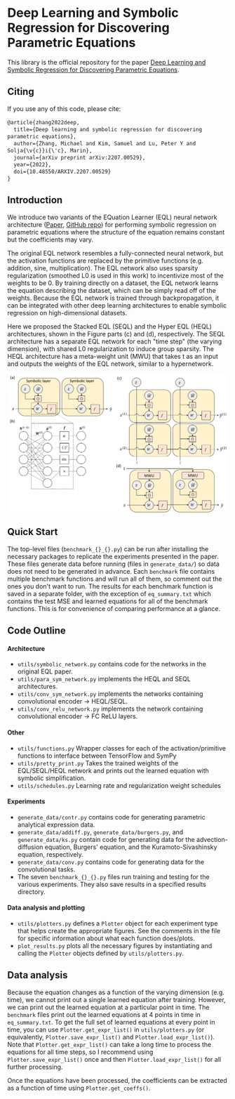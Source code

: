 # Deep Learning and Symbolic Regression for Discovering Parametric Equations

This library is the official repository for the paper [Deep Learning and Symbolic Regression for Discovering Parametric Equations](https://arxiv.org/abs/2207.00529). 

## Citing

If you use any of this code, please cite:

```
@article{zhang2022deep,
  title={Deep learning and symbolic regression for discovering parametric equations},
  author={Zhang, Michael and Kim, Samuel and Lu, Peter Y and Solja{\v{c}}i{\'c}, Marin},
  journal={arXiv preprint arXiv:2207.00529},
  year={2022},
  doi={10.48550/ARXIV.2207.00529}
}
```

## Introduction

We introduce two variants of the EQuation Learner (EQL) neural network architecture
([Paper](https://ieeexplore.ieee.org/document/9180100), [GitHub repo](https://github.com/samuelkim314/DeepSymReg))
for performing symbolic regression on parametric equations where the structure of the equation remains constant but the
coefficients may vary.

The original EQL network resembles a fully-connected neural network, but the activation functions are replaced by the
primitive functions (e.g. addition, sine, multiplication).
The EQL network also uses sparsity regularization (smoothed L0 is used in this work) to incentivize most of the weights to be 0.
By training directly on a dataset, the EQL network learns the equation describing the dataset, which can be simply read off of the weights.
Because the EQL network is trained through backpropagation, it can be integrated with other deep learning architectures
to enable symbolic regression on high-dimensional datasets.

Here we proposed the Stacked EQL (SEQL) and the Hyper EQL (HEQL) architectures, shown in the Figure parts (c) and (d), respectively.
The SEQL architecture has a separate EQL network for each "time step" (the varying dimension), with shared L0 regularization to induce group sparsity.
The HEQL architecture has a meta-weight unit (MWU) that takes t as an input and outputs the weights of the EQL network, similar to a hypernetwork.


![Neural network architectures for symbolic regression on parametric equations.](Architectures.png)

## Quick Start

The top-level files (`benchmark_{}_{}.py`) can be run after installing the necessary packages to replicate the experiments
presented in the paper.
These files generate data before running (files in `generate_data/`) so data does not need to be generated in advance.
Each `benchmark` file contains multiple benchmark functions and will run all of them, so comment out the ones you don't want to run.
The results for each benchmark function is saved in a separate folder, with the exception of `eq_summary.txt` which contains
the test MSE and learned equations for all of the benchmark functions.
This is for convenience of comparing performance at a glance.

## Code Outline

#### Architecture
- `utils/symbolic_network.py` contains code for the networks in the original EQL paper.
- `utils/para_sym_network.py` implements the HEQL and SEQL architectures.
- `utils/conv_sym_network.py` implements the networks containing convolutional encoder -> HEQL/SEQL.
- `utils/conv_relu_network.py` implements the network containing convolutional encoder -> FC ReLU layers.

#### Other
- `utils/functions.py` Wrapper classes for each of the activation/primitive functions to interface between TensorFlow and SymPy
- `utils/pretty_print.py` Takes the trained weights of the EQL/SEQL/HEQL network and prints out the learned equation with symbolic simplification.
- `utils/schedules.py` Learning rate and regularization weight schedules 

#### Experiments
- `generate_data/contr.py` contains code for generating parametric analytical expression data.
- `generate_data/addiff.py`, `generate_data/burgers.py`, and `generate_data/ks.py` contain code for generating data for the advection-diffusion equation, Burgers' equation, and the Kuramoto-Sivashinsky equation, respectively.
- `generate_data/conv.py` contains code for generating data for the convolutional tasks.
- The seven `benchmark_{}_{}.py` files run training and testing for the various experiments. They also save results in a specified results directory.

#### Data analysis and plotting
- `utils/plotters.py` defines a `Plotter` object for each experiment type that helps create the appropriate figures. See the comments in the file for specific information about what each function does/plots.
- `plot_results.py` plots all the necessary figures by instantiating and calling the `Plotter` objects defined by `utils/plotters.py`.

## Data analysis
Because the equation changes as a function of the varying dimension (e.g. time), we cannot print out a single learned equation after training.
However, we can print out the learned equation at a particular point in time.
The `benchmark` files print out the learned equations at 4 points in time in `eq_summary.txt`.
To get the full set of learned equations at every point in time, you can use `Plotter.get_expr_list()` in `utils/plotters.py`
(or equivalently, `Plotter.save_expr_list()` and `Plotter.load_expr_list()`).
Note that `Plotter.get_expr_list()` can take a long time to process the equations for all time steps, so I recommend using
`Plotter.save_expr_list()` once and then `Plotter.load_expr_list()` for all further processing.

Once the equations have been processed, the coefficients can be extracted as a function of time using `Plotter.get_coeffs()`.